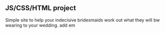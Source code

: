 <h2> JS/CSS/HTML project</h2>

Simple site to help your indecisive bridesmaids work out
what they will bw wearing to your wedding.
add em